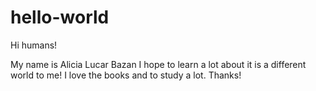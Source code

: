 # hello-world

Hi humans!

My name is Alicia Lucar Bazan
I hope to learn a lot about it
is a different world to me!
I love the books and to study a lot.
Thanks!
